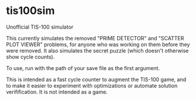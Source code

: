 # tis100sim
Unofficial TIS-100 simulator

This currently simulates the removed "PRIME DETECTOR" and "SCATTER PLOT VIEWER" problems, for anyone who was working on them before they were removed. It also simulates the secret puzzle (which doesn't otherwise show cycle counts).

To use, run with the path of your save file as the first argument.

This is intended as a fast cycle counter to augment the TIS-100 game, and to make it easier to experiment with optimizations or automate solution verifification. It is not intended as a game.
